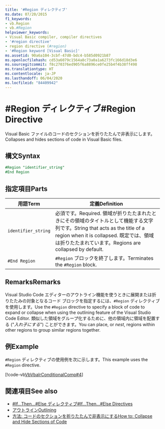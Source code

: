 ```yaml
---
title: '#Region ディレクティブ'
ms.date: 07/20/2015
f1_keywords:
- vb.Region
- vb.#Region
helpviewer_keywords:
- Visual Basic compiler, compiler directives
- '#region directive'
- region directive (#region)
- '#Region keyword [Visual Basic]'
ms.assetid: 90a6a104-3cbf-47d0-bdc4-b585d0921b87
ms.openlocfilehash: cd53a6079c1564a8c73a0a1a6273fc166d18d3e6
ms.sourcegitcommit: f8c270376ed905f6a8896ce0fe25b4f4b38ff498
ms.translationtype: HT
ms.contentlocale: ja-JP
ms.lasthandoff: 06/04/2020
ms.locfileid: "84409942"
---
```

# <a name="region-directive"></a><span data-ttu-id="89ec7-102">#Region ディレクティブ</span><span class="sxs-lookup"><span data-stu-id="89ec7-102">#Region Directive</span></span>

<span data-ttu-id="89ec7-103">Visual Basic ファイルのコードのセクションを折りたたんで非表示にします。</span><span class="sxs-lookup"><span data-stu-id="89ec7-103">Collapses and hides sections of code in Visual Basic files.</span></span>  
  
## <a name="syntax"></a><span data-ttu-id="89ec7-104">構文</span><span class="sxs-lookup"><span data-stu-id="89ec7-104">Syntax</span></span>  

```vb
#Region "identifier_string"  
#End Region  
```  
  
## <a name="parts"></a><span data-ttu-id="89ec7-105">指定項目</span><span class="sxs-lookup"><span data-stu-id="89ec7-105">Parts</span></span>  
  
|<span data-ttu-id="89ec7-106">用語</span><span class="sxs-lookup"><span data-stu-id="89ec7-106">Term</span></span>|<span data-ttu-id="89ec7-107">定義</span><span class="sxs-lookup"><span data-stu-id="89ec7-107">Definition</span></span>|  
|---|---|  
|`identifier_string`|<span data-ttu-id="89ec7-108">必須です。</span><span class="sxs-lookup"><span data-stu-id="89ec7-108">Required.</span></span> <span data-ttu-id="89ec7-109">領域が折りたたまれたときにその領域のタイトルとして機能する文字列です。</span><span class="sxs-lookup"><span data-stu-id="89ec7-109">String that acts as the title of a region when it is collapsed.</span></span> <span data-ttu-id="89ec7-110">既定では、領域は折りたたまれています。</span><span class="sxs-lookup"><span data-stu-id="89ec7-110">Regions are collapsed by default.</span></span>|  
|`#End Region`|<span data-ttu-id="89ec7-111">`#Region` ブロックを終了します。</span><span class="sxs-lookup"><span data-stu-id="89ec7-111">Terminates the `#Region` block.</span></span>|  
  
## <a name="remarks"></a><span data-ttu-id="89ec7-112">Remarks</span><span class="sxs-lookup"><span data-stu-id="89ec7-112">Remarks</span></span>  

 <span data-ttu-id="89ec7-113">Visual Studio Code エディターのアウトライン機能を使うときに展開または折りたたみの対象となるコード ブロックを指定するには、`#Region` ディレクティブを使用します。</span><span class="sxs-lookup"><span data-stu-id="89ec7-113">Use the `#Region` directive to specify a block of code to expand or collapse when using the outlining feature of the Visual Studio Code Editor.</span></span> <span data-ttu-id="89ec7-114">類似した領域をグループ化するために、他の領域内に領域を配置する ("*入れ子にする*") ことができます。</span><span class="sxs-lookup"><span data-stu-id="89ec7-114">You can place, or *nest*, regions within other regions to group similar regions together.</span></span>  
  
## <a name="example"></a><span data-ttu-id="89ec7-115">例</span><span class="sxs-lookup"><span data-stu-id="89ec7-115">Example</span></span>  

 <span data-ttu-id="89ec7-116">`#Region` ディレクティブの使用例を次に示します。</span><span class="sxs-lookup"><span data-stu-id="89ec7-116">This example uses the `#Region` directive.</span></span>  
  
 [!code-vb[VbVbalrConditionalComp#4](~/samples/snippets/visualbasic/VS_Snippets_VBCSharp/VbVbalrConditionalComp/VB/Class1.vb#4)]  
  
## <a name="see-also"></a><span data-ttu-id="89ec7-117">関連項目</span><span class="sxs-lookup"><span data-stu-id="89ec7-117">See also</span></span>

- [<span data-ttu-id="89ec7-118">#If...Then...#Else ディレクティブ</span><span class="sxs-lookup"><span data-stu-id="89ec7-118">#If...Then...#Else Directives</span></span>](if-then-else-directives.md)
- [<span data-ttu-id="89ec7-119">アウトライン</span><span class="sxs-lookup"><span data-stu-id="89ec7-119">Outlining</span></span>](/visualstudio/ide/outlining)
- [<span data-ttu-id="89ec7-120">方法: コードのセクションを折りたたんで非表示にする</span><span class="sxs-lookup"><span data-stu-id="89ec7-120">How to: Collapse and Hide Sections of Code</span></span>](../../programming-guide/program-structure/how-to-collapse-and-hide-sections-of-code.md)
